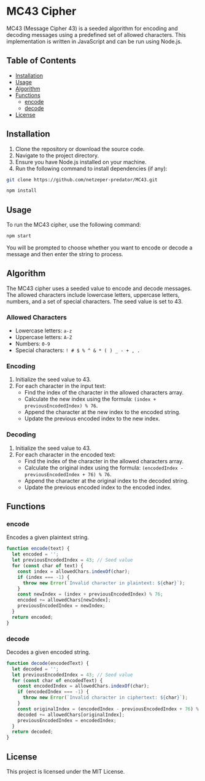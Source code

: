 # MC43 Cipher

MC43 (Message Cipher 43) is a seeded algorithm for encoding and decoding messages using a predefined set of allowed characters. This implementation is written in JavaScript and can be run using Node.js.

## Table of Contents

- [Installation](#installation)
- [Usage](#usage)
- [Algorithm](#algorithm)
- [Functions](#functions)
  - [encode](#encode)
  - [decode](#decode)
- [License](#license)

## Installation

1. Clone the repository or download the source code.
2. Navigate to the project directory.
3. Ensure you have Node.js installed on your machine.
4. Run the following command to install dependencies (if any):

```sh
git clone https://github.com/netzeper-predator/MC43.git
```

```sh
npm install
```

## Usage

To run the MC43 cipher, use the following command:

```sh
npm start
```

You will be prompted to choose whether you want to encode or decode a message and then enter the string to process.

## Algorithm

The MC43 cipher uses a seeded value to encode and decode messages. The allowed characters include lowercase letters, uppercase letters, numbers, and a set of special characters. The seed value is set to 43.

### Allowed Characters

- Lowercase letters: `a-z`
- Uppercase letters: `A-Z`
- Numbers: `0-9`
- Special characters: `! # $ % ^ & * ( ) _ - + , .`

### Encoding

1. Initialize the seed value to 43.
2. For each character in the input text:
   - Find the index of the character in the allowed characters array.
   - Calculate the new index using the formula: `(index + previousEncodedIndex) % 76`.
   - Append the character at the new index to the encoded string.
   - Update the previous encoded index to the new index.

### Decoding

1. Initialize the seed value to 43.
2. For each character in the encoded text:
   - Find the index of the character in the allowed characters array.
   - Calculate the original index using the formula: `(encodedIndex - previousEncodedIndex + 76) % 76`.
   - Append the character at the original index to the decoded string.
   - Update the previous encoded index to the encoded index.

## Functions

### encode

Encodes a given plaintext string.

```javascript
function encode(text) {
  let encoded = '';
  let previousEncodedIndex = 43; // Seed value
  for (const char of text) {
    const index = allowedChars.indexOf(char);
    if (index === -1) {
      throw new Error(`Invalid character in plaintext: ${char}`);
    }
    const newIndex = (index + previousEncodedIndex) % 76;
    encoded += allowedChars[newIndex];
    previousEncodedIndex = newIndex;
  }
  return encoded;
}
```

### decode

Decodes a given encoded string.

```javascript
function decode(encodedText) {
  let decoded = '';
  let previousEncodedIndex = 43; // Seed value
  for (const char of encodedText) {
    const encodedIndex = allowedChars.indexOf(char);
    if (encodedIndex === -1) {
      throw new Error(`Invalid character in ciphertext: ${char}`);
    }
    const originalIndex = (encodedIndex - previousEncodedIndex + 76) % 76;
    decoded += allowedChars[originalIndex];
    previousEncodedIndex = encodedIndex;
  }
  return decoded;
}
```

## License

This project is licensed under the MIT License. 
